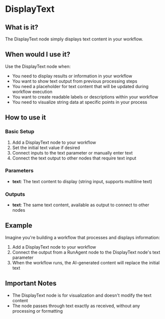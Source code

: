 # DisplayText

## What is it?

The DisplayText node simply displays text content in your workflow.

## When would I use it?

Use the DisplayText node when:

- You need to display results or information in your workflow
- You want to show text output from previous processing steps
- You need a placeholder for text content that will be updated during workflow execution
- You want to create readable labels or descriptions within your workflow
- You need to visualize string data at specific points in your process

## How to use it

### Basic Setup

1. Add a DisplayText node to your workflow
1. Set the initial text value if desired
1. Connect inputs to the text parameter or manually enter text
1. Connect the text output to other nodes that require text input

### Parameters

- **text**: The text content to display (string input, supports multiline text)

### Outputs

- **text**: The same text content, available as output to connect to other nodes

## Example

Imagine you're building a workflow that processes and displays information:

1. Add a DisplayText node to your workflow
1. Connect the output from a RunAgent node to the DisplayText node's text parameter
1. When the workflow runs, the AI-generated content will replace the initial text

## Important Notes

- The DisplayText node is for visualization and doesn't modify the text content
- The node passes through text exactly as received, without any processing or formatting
